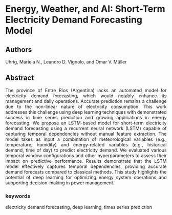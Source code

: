 # Energy, Weather, and AI: Short-Term Electricity Demand Forecasting Model
## Authors
Uhrig, Mariela N., Leandro D. Vignolo, and Omar V. Müller
## Abstract
<p align="justify">
The province of Entre Ríos (Argentina) lacks an automated model for electricity demand forecasting, which would notably enhance its management and daily operations. Accurate prediction remains a challenge due to the non-linear nature of electricity consumption. This work addresses this challenge using deep learning techniques with demonstrated success in time series prediction and growing applications in energy forecasting. We propose an LSTM-based model for short-term electricity demand forecasting using a recurrent neural network (LSTM) capable of capturing temporal dependencies without manual feature extraction. The model takes as input a combination of meteorological variables (e.g., temperature, humidity) and energy-related variables (e.g., historical demand, time of day) to predict electricity demand. We evaluated various temporal window configurations and other hyperparameters to assess their impact on predictive performance. Results demonstrate that the LSTM model effectively captures temporal dependencies, providing accurate demand forecasts compared to classical methods. This study highlights the potential of deep learning for optimizing energy system operations and supporting decision-making in power management.
</p>

### keywords 
electricity demand forecasting, deep learning, times series prediction
